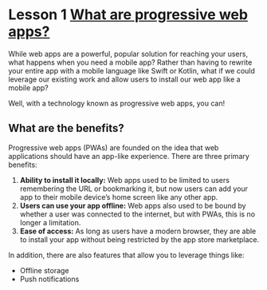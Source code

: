 # Lesson 1 [What are progressive web apps?](https://www.vuemastery.com/courses/progressive-web-apps-vue-3/what-are-progressive-web-apps)

While web apps are a powerful, popular solution for reaching your users, what happens when you need a mobile app? Rather than having to rewrite your entire app with a mobile language like Swift or Kotlin, what if we could leverage our existing work and allow users to install our web app like a mobile app?

Well, with a technology known as progressive web apps, you can!

## What are the benefits?

Progressive web apps (PWAs) are founded on the idea that web applications should have an app-like experience. There are three primary benefits:

1. __Ability to install it locally:__ Web apps used to be limited to users remembering the URL or bookmarking it, but now users can add your app to their mobile device’s home screen like any other app.
2. __Users can use your app offline:__ Web apps also used to be bound by whether a user was connected to the internet, but with PWAs, this is no longer a limitation.
3. __Ease of access:__ As long as users have a modern browser, they are able to install your app without being restricted by the app store marketplace.

In addition, there are also features that allow you to leverage things like:

- Offline storage
- Push notifications
